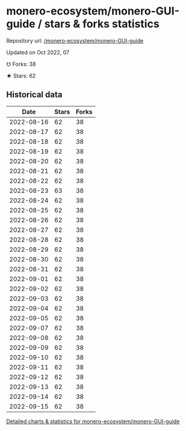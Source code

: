 # monero-ecosystem/monero-GUI-guide / stars & forks statistics

Repository url: [/monero-ecosystem/monero-GUI-guide](https://github.com/monero-ecosystem/monero-GUI-guide)

Updated on Oct 2022, 07

☋ Forks: 38

★ Stars: 62

## Historical data
| Date | Stars | Forks |
|------|-------|-------|
| 2022-08-16 | 62 | 38 | 
| 2022-08-17 | 62 | 38 | 
| 2022-08-18 | 62 | 38 | 
| 2022-08-19 | 62 | 38 | 
| 2022-08-20 | 62 | 38 | 
| 2022-08-21 | 62 | 38 | 
| 2022-08-22 | 62 | 38 | 
| 2022-08-23 | 63 | 38 | 
| 2022-08-24 | 62 | 38 | 
| 2022-08-25 | 62 | 38 | 
| 2022-08-26 | 62 | 38 | 
| 2022-08-27 | 62 | 38 | 
| 2022-08-28 | 62 | 38 | 
| 2022-08-29 | 62 | 38 | 
| 2022-08-30 | 62 | 38 | 
| 2022-08-31 | 62 | 38 | 
| 2022-09-01 | 62 | 38 | 
| 2022-09-02 | 62 | 38 | 
| 2022-09-03 | 62 | 38 | 
| 2022-09-04 | 62 | 38 | 
| 2022-09-05 | 62 | 38 | 
| 2022-09-07 | 62 | 38 | 
| 2022-09-08 | 62 | 38 | 
| 2022-09-09 | 62 | 38 | 
| 2022-09-10 | 62 | 38 | 
| 2022-09-11 | 62 | 38 | 
| 2022-09-12 | 62 | 38 | 
| 2022-09-13 | 62 | 38 | 
| 2022-09-14 | 62 | 38 | 
| 2022-09-15 | 62 | 38 | 


[Detailed charts & statistics for monero-ecosystem/monero-GUI-guide](https://reviewgithub.com/rep/monero-ecosystem/monero-GUI-guide)
